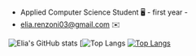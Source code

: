 
* Applied Computer Science Student 🖥️ - first year -
* elia.renzoni03@gmail.com :envelope:

![Elia's GitHub stats](https://github-readme-stats.vercel.app/api?username=Elia-Renzoni&show_icons=true&theme=radical)
[![Top Langs](https://github-readme-stats.vercel.app/api/top-langs/?username=Elia-Renzoni&hide_progress=true)
[![Top Langs](https://github-readme-stats.vercel.app/api/top-langs/?username=Elia-Renzoni&hide_progress=true)](https://github.com/Elia-Renzoni)

